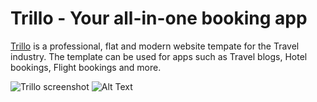 # Trillo - Your all-in-one booking app


[Trillo](https://raw.githack.com/KaushikShivam/Trillo/master/index.html) is a professional, flat and modern website tempate for the Travel industry. The template can be used for apps such as Travel blogs, Hotel bookings, Flight bookings and more.

![Trillo screenshot](img/screenshot.png?raw=true "Trillo screenshot")
![Alt Text](https://raw.githack.com/KaushikShivam/Trillo/master/img/screenshot.png)
